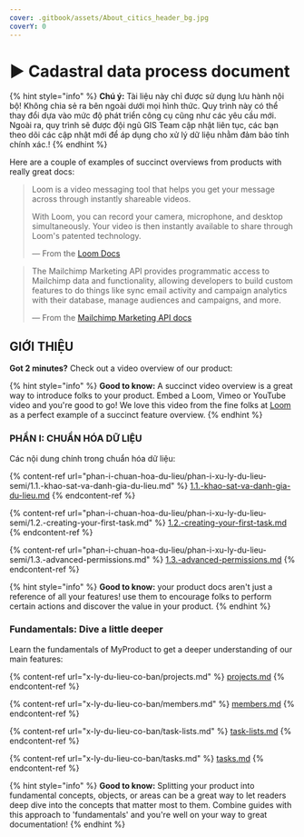 ```yaml
---
cover: .gitbook/assets/About_citics_header_bg.jpg
coverY: 0
---
```


# ▶ Cadastral data process document



{% hint style="info" %}
**Chú ý:** Tài liệu này chỉ được sử dụng lưu hành nội bộ! Không chia sẻ ra bên ngoài dưới mọi hình thức. Quy trình này có thể thay đổi dựa vào mức độ phát triển công cụ cũng như các yêu cầu mới. Ngoài ra, quy trình sẽ được đội ngũ GIS Team cập nhật liên tục, các bạn theo dõi các cập nhật mới để áp dụng cho xử lý dữ liệu nhằm đảm bảo tính chính xác.!
{% endhint %}

Here are a couple of examples of succinct overviews from products with really great docs:

> Loom is a video messaging tool that helps you get your message across through instantly shareable videos.
>
> With Loom, you can record your camera, microphone, and desktop simultaneously. Your video is then instantly available to share through Loom's patented technology.
>
> — From the [Loom Docs](https://support.loom.com/hc/en-us/articles/360002158057-What-is-Loom-)

> The Mailchimp Marketing API provides programmatic access to Mailchimp data and functionality, allowing developers to build custom features to do things like sync email activity and campaign analytics with their database, manage audiences and campaigns, and more.
>
> — From the [Mailchimp Marketing API docs](https://mailchimp.com/developer/marketing/docs/fundamentals/)

## GIỚI THIỆU

**Got 2 minutes?** Check out a video overview of our product:

{% hint style="info" %}
**Good to know:** A succinct video overview is a great way to introduce folks to your product. Embed a Loom, Vimeo or YouTube video and you're good to go! We love this video from the fine folks at [Loom](https://loom.com) as a perfect example of a succinct feature overview.
{% endhint %}

### PHẦN I: CHUẨN HÓA DỮ LIỆU

Các nội dung chính trong chuẩn hóa dữ liệu:

{% content-ref url="phan-i-chuan-hoa-du-lieu/phan-i-xu-ly-du-lieu-semi/1.1.-khao-sat-va-danh-gia-du-lieu.md" %}
[1.1.-khao-sat-va-danh-gia-du-lieu.md](phan-i-chuan-hoa-du-lieu/phan-i-xu-ly-du-lieu-semi/1.1.-khao-sat-va-danh-gia-du-lieu.md)
{% endcontent-ref %}

{% content-ref url="phan-i-chuan-hoa-du-lieu/phan-i-xu-ly-du-lieu-semi/1.2.-creating-your-first-task.md" %}
[1.2.-creating-your-first-task.md](phan-i-chuan-hoa-du-lieu/phan-i-xu-ly-du-lieu-semi/1.2.-creating-your-first-task.md)
{% endcontent-ref %}

{% content-ref url="phan-i-chuan-hoa-du-lieu/phan-i-xu-ly-du-lieu-semi/1.3.-advanced-permissions.md" %}
[1.3.-advanced-permissions.md](phan-i-chuan-hoa-du-lieu/phan-i-xu-ly-du-lieu-semi/1.3.-advanced-permissions.md)
{% endcontent-ref %}

{% hint style="info" %}
**Good to know:** your product docs aren't just a reference of all your features! use them to encourage folks to perform certain actions and discover the value in your product.
{% endhint %}

### Fundamentals: Dive a little deeper

Learn the fundamentals of MyProduct to get a deeper understanding of our main features:

{% content-ref url="x-ly-du-lieu-co-ban/projects.md" %}
[projects.md](x-ly-du-lieu-co-ban/projects.md)
{% endcontent-ref %}

{% content-ref url="x-ly-du-lieu-co-ban/members.md" %}
[members.md](x-ly-du-lieu-co-ban/members.md)
{% endcontent-ref %}

{% content-ref url="x-ly-du-lieu-co-ban/task-lists.md" %}
[task-lists.md](x-ly-du-lieu-co-ban/task-lists.md)
{% endcontent-ref %}

{% content-ref url="x-ly-du-lieu-co-ban/tasks.md" %}
[tasks.md](x-ly-du-lieu-co-ban/tasks.md)
{% endcontent-ref %}

{% hint style="info" %}
**Good to know:** Splitting your product into fundamental concepts, objects, or areas can be a great way to let readers deep dive into the concepts that matter most to them. Combine guides with this approach to 'fundamentals' and you're well on your way to great documentation!
{% endhint %}
